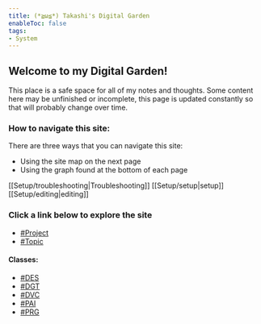 ```yaml
---
title: (*≧ω≦*) Takashi's Digital Garden
enableToc: false
tags:
- System
---
```


## Welcome to my Digital Garden!

This place is a safe space for all of my notes and thoughts. Some content here may be unfinished or incomplete, this page is updated constantly so that will probably change over time.

### How to navigate this site:

There are three ways that you can navigate this site:
- Using the site map on the next page
- Using the graph found at the bottom of each page

[[Setup/troubleshooting|Troubleshooting]]
[[Setup/setup|setup]]
[[Setup/editing|editing]]

### Click a link below to explore the site
- [#Project](https://thattakashi.me/tags/Project/)
- [#Topic](https://thattakashi.me/tags/Topic/)

#### Classes:
- [#DES](https://thattakashi.me/tags/DES/) 
- [#DGT](https://thattakashi.me/tags/DGT/) 
- [#DVC](https://thattakashi.me/tags/DVC/) 
- [#PAI](https://thattakashi.me/tags/PAI/) 
- [#PRG](https://thattakashi.me/tags/PRG/) 